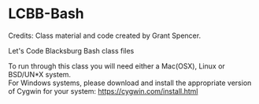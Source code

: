 LCBB-Bash
=========
Credits: Class material and code created by Grant Spencer.

Let's Code Blacksburg Bash class files

To run through this class you will need either a Mac(OSX), Linux or BSD/UN*X system.  
For Windows systems, please download and install the appropriate version of Cygwin
for your system: https://cygwin.com/install.html

